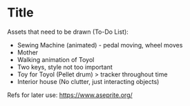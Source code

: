 # Title

Assets that need to be drawn (To-Do List):
- Sewing Machine (animated) - pedal moving, wheel moves
- Mother
- Walking animation of Toyol
- Two keys, style not too important
- Toy for Toyol (Pellet drum) > tracker throughout time
- Interior house (No clutter, just interacting objects)


Refs for later use:
https://www.aseprite.org/
